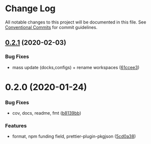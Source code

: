 # Change Log

All notable changes to this project will be documented in this file.
See [Conventional Commits](https://conventionalcommits.org) for commit guidelines.

## [0.2.1](https://github.com/tunnckoCore/opensource/compare/prettier-plugin-pkgjson@0.2.0...prettier-plugin-pkgjson@0.2.1) (2020-02-03)


### Bug Fixes

* mass update (docks,configs) + rename workspaces ([61ccee3](https://github.com/tunnckoCore/opensource/commit/61ccee33ca1cce122de9c7d6522a7a2913f65828))





# 0.2.0 (2020-01-24)


### Bug Fixes

* cov, docs, readme, fmt ([b8139bb](https://github.com/tunnckoCore/opensource/commit/b8139bb6ee58d2219c9561ae022f6970b2deebce))


### Features

* format, npm funding field, prettier-plugin-pkgjson ([5cd0a38](https://github.com/tunnckoCore/opensource/commit/5cd0a389a731e5634636f1a124decbaf36807824))
